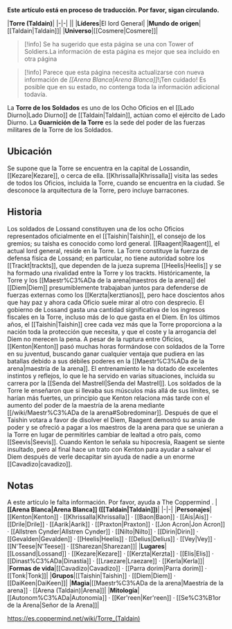 **Este artículo está en proceso de traducción. Por favor, sigan circulando.**


|**Torre (Taldain)**|
|-|-|
||
|**Líderes**|El lord General|
|**Mundo de origen**|[[Taldain\|Taldain]]|
|**Universo**|[[Cosmere\|Cosmere]]|

> [!info] Se ha sugerido que esta página se una  con Tower of Soldiers.La información de esta página es mejor que sea incluido en otra página

> [!info] Parece que esta página necesita actualizarse con nueva información de *[[Arena Blanca\|Arena Blanca]]*!¡Ten cuidado! Es posible que en su estado, no contenga toda la información adicional todavía.

La **Torre de los Soldados** es uno de los Ocho Oficios en el [[Lado Diurno\|Lado Diurno]] de [[Taldain\|Taldain]], actúan como el ejército de Lado Diurno.
La **Guarnición de la Torre** es la sede del poder de las fuerzas militares de la Torre de los Soldados.

## Ubicación
Se supone que la Torre se encuentra en la capital de Lossandin, [[Kezare\|Kezare]], o cerca de ella. [[Khrissalla\|Khrissalla]] visita las sedes de todos los Oficios, incluida la Torre, cuando se encuentra en la ciudad. Se desconoce la arquitectura de la Torre, pero incluye barracones.

## Historia
Los soldados de Lossand constituyen una de los ocho Oficios representados oficialmente en el [[Taishin\|Taishin]], el consejo de los gremios; su taisha es conocido como lord general. [[Raagent\|Raagent]], el actual lord general, reside en la Torre. La Torre constituye la fuerza de defensa física de Lossand; en particular, no tiene autoridad sobre los [[Trackt\|trackts]], que dependen de la jueza suprema [[Heelis\|Heelis]] y se ha formado una rivalidad entre la Torre y los trackts.
Históricamente, la Torre y los [[Maestr%C3%ADa de la arena\|maestros de la arena]] del [[Diem\|Diem]] presumiblemente trabajaban juntos para defenderse de fuerzas externas como los [[Kerzta\|kerztianos]], pero hace doscientos años que hay paz y ahora cada Oficio suele mirar al otro con desprecio. El gobierno de Lossand gasta una cantidad significativa de los ingresos fiscales en la Torre, incluso más de lo que gasta en el Diem. En los últimos años, el [[Taishin\|Taishin]] cree cada vez más que la Torre proporciona a la nación toda la protección que necesita, y que el coste y la arrogancia del Diem no merecen la pena.
A pesar de la ruptura entre Oficios, [[Kenton\|Kenton]] pasó muchas horas formándose con soldados de la Torre en su juventud, buscando ganar cualquier ventaja que pudiera en las batallas debido a sus débiles poderes en la [[Maestr%C3%ADa de la arena\|maestría de la arena]]. El entrenamiento le ha dotado de excelentes instintos y reflejos, lo que le ha servido en varias situaciones, incluida su carrera por la [[Senda del Mastrell\|Senda del Mastrell]]. Los soldados de la Torre le enseñaron que si llevaba sus músculos más allá de sus límites, se harían más fuertes, un principio que Kenton relaciona más tarde con el aumento del poder de la maestría de la arena mediante [[/wiki/Maestr%C3%ADa de la arena#Sobredominar]].
Después de que el Taishin votara a favor de disolver el Diem, Raagent demostró su ansia de poder y se ofreció a pagar a los maestros de la arena para que se unieran a la Torre en lugar de permitirles cambiar de lealtad a otro país, como [[Seevis\|Seevis]]. Cuando Kenton le señala su hipocresía, Raagent se siente insultado, pero al final hace un trato con Kenton para ayudar a salvar el Diem después de verle decapitar sin ayuda de nadie a un enorme [[Cavadizo\|cavadizo]].

## Notas

A este artículo le falta información. Por favor, ayuda a The Coppermind .
|**[[Arena Blanca\|Arena Blanca]] ([[Taldain\|Taldain]])**|
|-|-|
|**Personajes**|[[Kenton\|Kenton]] · [[Khrissalla\|Khrissalla]] · [[Baon\|Baon]] · [[Ais\|Ais]] · [[Drile\|Drile]] · [[Aarik\|Aarik]] · [[Praxton\|Praxton]] · [[Jon Acron\|Jon Acron]] · [[Allstren Cynder\|Allstren Cynder]] · [[Nilto\|Nilto]] · [[Dirin\|Dirin]] · [[Gevalden\|Gevalden]] · [[Heelis\|Heelis]] · [[Delius\|Delius]] · [[Vey\|Vey]] · [[N'Teese\|N'Teese]] · [[Sharezan\|Sharezan]]|
|**Lugares**|[[Lossand\|Lossand]] · [[Kezare\|Kezare]] · [[Kerzta\|Kerzta]] · [[Elis\|Elis]] · [[Dinast%C3%ADa\|Dinastía]] · [[Lraezare\|Lraezare]] · [[Kerla\|Kerla]]|
|**Formas de vida**|[[Cavadizo\|Cavadizo]] · [[Parra dorim\|Parra dorim]] · [[Tonk\|Tonk]]|
|**Grupos**|[[Taishin\|Taishin]] · [[Diem\|Diem]] · [[DaiKeen\|DaiKeen]]|
|**Magia**|[[Maestr%C3%ADa de la arena\|Maestría de la arena]] · [[Arena (Taldain)\|Arena]]|
|**Mitología**|[[Autonom%C3%ADa\|Autonomía]] · [[Ker'reen\|Ker'reen]] · [[Se%C3%B1or de la Arena\|Señor de la Arena]]|



https://es.coppermind.net/wiki/Torre_(Taldain)